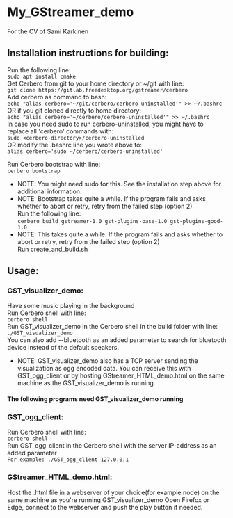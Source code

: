 # My_GStreamer_demo
For the CV of Sami Karkinen  
  
  
## Installation instructions for building:
Run the following line:  
```sudo apt install cmake```  
Get Cerbero from git to your home directory or \~/git with line:  
```git clone https://gitlab.freedesktop.org/gstreamer/cerbero```  
Add cerbero as command to bash:  
```echo "alias cerbero='~/git/cerbero/cerbero-uninstalled'" >> ~/.bashrc```  
    OR if you git cloned directly to home directory:  
```echo "alias cerbero='~/cerbero/cerbero-uninstalled'" >> ~/.bashrc```  
    In case you need sudo to run cerbero-uninstalled, you might have to replace all 'cerbero' commands with:  
```sudo <cerbero-directory>/cerbero-uninstalled```  
    OR modify the .bashrc line you wrote above to:  
```alias cerbero='sudo ~/cerbero/cerbero-uninstalled'```  
  
Run Cerbero bootstrap with line:  
```cerbero bootstrap```  
- NOTE: You might need sudo for this. See the installation step above for additional information.  
- NOTE: Bootstrap takes quite a while. If the program fails and asks whether to abort or retry, retry from the failed step
    (option 2)  
Run the following line:  
```cerbero build gstreamer-1.0 gst-plugins-base-1.0 gst-plugins-good-1.0```  
- NOTE: This takes quite a while. If the program fails and asks whether to abort or retry, retry from the failed step
    (option 2)  
Run create_and_build.sh  
  
  
## Usage:
### GST_visualizer_demo:
Have some music playing in the background  
Run Cerbero shell with line:  
```cerbero shell```  
Run GST_visualizer_demo in the Cerbero shell in the build folder with line:  
```./GST_visualizer_demo```  
    You can also add --bluetooth as an added parameter to search for bluetooth device instead of the default speakers.  
- NOTE: GST_visualizer_demo also has a TCP server sending the visualization as ogg encoded data. You can receive this with
    GST_ogg_client or by hosting GStreamer_HTML_demo.html on the same machine as the GST_visualizer_demo is running.  
  
  
#### The following programs need GST_visualizer_demo running

### GST_ogg_client:
Run Cerbero shell with line:  
```cerbero shell```  
Run GST_ogg_client in the Cerbero shell with the server IP-address as an added parameter  
```For example: ./GST_ogg_client 127.0.0.1```  
  
### GStreamer_HTML_demo.html:
Host the .html file in a webserver of your choice(for example node) on the same machine as you're running GST_visualizer_demo Open Firefox or Edge, connect to the webserver and push the play button if needed.
